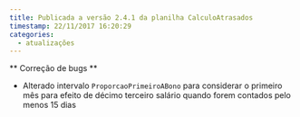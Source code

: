 ```yaml
---
title: Publicada a versão 2.4.1 da planilha CalculoAtrasados
timestamp: 22/11/2017 16:20:29
categories:
  - atualizações
---
```


** Correção de bugs **
+ Alterado intervalo `ProporcaoPrimeiroABono` para considerar o primeiro mês para efeito de décimo terceiro salário quando forem contados pelo menos 15 dias
